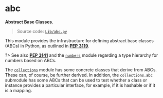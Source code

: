 # abc

**Abstract Base Classes.**

> Source code: [`Lib/abc.py`](https://github.com/python/cpython/tree/3.12/Lib/abc.py)

This module provides the infrastructure for defining abstract base classes (ABCs) in Python, as outlined in [**PEP 3119**](https://peps.python.org/pep-3119/).

?> See also [**PEP 3141**](https://peps.python.org/pep-3141/) and the [`numbers`](/modules/numbers/) module regarding a type hierarchy for numbers based on ABCs.

The [`collections`](/modules/collections/) module has some concrete classes that derive from ABCs. These can, of course, be further derived. In addition, the `collections.abc` submodule has some ABCs that can be used to test whether a class or instance provides a particular interface, for example, if it is hashable or if it is a mapping.